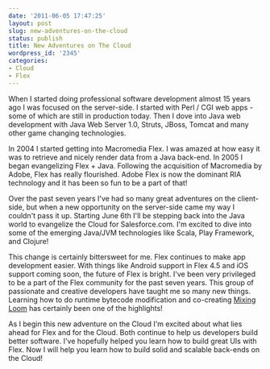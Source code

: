 ```yaml
---
date: '2011-06-05 17:47:25'
layout: post
slug: new-adventures-on-the-cloud
status: publish
title: New Adventures on The Cloud
wordpress_id: '2345'
categories:
- Cloud
- Flex
---
```


When I started doing professional software development almost 15 years ago I was focused on the server-side.  I started with Perl / CGI web apps - some of which are still in production today.  Then I dove into Java web development with Java Web Server 1.0, Struts, JBoss, Tomcat and many other game changing technologies.

In 2004 I started getting into Macromedia Flex.  I was amazed at how easy it was to retrieve and nicely render data from a Java back-end.  In 2005 I began evangelizing Flex + Java.  Following the acquisition of Macromedia by Adobe, Flex has really flourished.  Adobe Flex is now the dominant RIA technology and it has been so fun to be a part of that!

Over the past seven years I've had so many great adventures on the client-side, but when a new opportunity on the server-side came my way I couldn't pass it up.  Starting June 6th I'll be stepping back into the Java world to evangelize the Cloud for Salesforce.com.  I'm excited to dive into some of the emerging Java/JVM technologies like Scala, Play Framework, and Clojure!

This change is certainly bittersweet for me.  Flex continues to make app development easier.  With things like Android support in Flex 4.5 and iOS support coming soon, the future of Flex is bright.  I've been very privileged to be a part of the Flex community for the past seven years. This group of passionate and creative developers have taught me so many new things.  Learning how to do runtime bytecode modification and co-creating [Mixing Loom](http://www.jamesward.com/2011/04/26/introducing-mixing-loom-runtime-actionscript-bytecode-modification/) has certainly been one of the highlights!

As I begin this new adventure on the Cloud I'm excited about what lies ahead for Flex and for the Cloud.  Both continue to help us developers build better software.  I've hopefully helped you learn how to build great UIs with Flex.  Now I will help you learn how to build solid and scalable back-ends on the Cloud!
